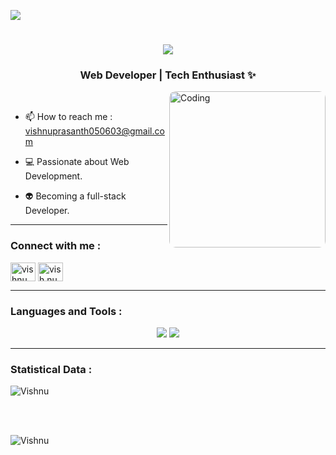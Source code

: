 [![](https://visitcount.itsvg.in/api?id=vishnu563&label=Profile%20Views&color=12&pretty=false)](https://visitcount.itsvg.in)

<h1 align="center">
    <img src="https://readme-typing-svg.herokuapp.com/?font=Righteous&size=35&center=true&vCenter=true&width=500&height=50&duration=5000&lines=Hey+👋,+I'm+Vishnuprasanth+!;" />
</h1>

<h3 align="center">Web Developer | Tech Enthusiast ✨</h3>
<img align="right" alt="Coding" width="250" style="border-radius:10px"  src="https://i.pinimg.com/originals/54/e3/7d/54e37d8074ebcde1d96c77d7b2a7f310.gif">
<br>

- 📫 How to reach me : vishnuprasanth050603@gmail.com

- 💻 Passionate about Web Development.

- 👽 Becoming a full-stack Developer.

---

  <h3 align="left">Connect with me :</h3>
  <p align="left">
    <a href="https://www.linkedin.com/in/vishnuprasanth563/"><img align="center"
        src="https://raw.githubusercontent.com/rahuldkjain/github-profile-readme-generator/master/src/images/icons/Social/linked-in-alt.svg"
        alt="vishnu" height="30" width="40" /></a>
    <a href="https://instagram.com/vish.nu_56" target="blank"><img align="center" src="https://raw.githubusercontent.com/rahuldkjain/github-profile-readme-generator/master/src/images/icons/Social/instagram.svg" alt="vish.nu_56" height="30" width="40" /></a>
  </p>


---

<h3 align="left">Languages and Tools :</h3>
<div align="center">
    <img src="https://skillicons.dev/icons?i=react,javascript,html,css" />
    <img src="https://skillicons.dev/icons?i=nodejs,expressjs,mongodb,java,vscode,github,git," /><br>
</div>

---

<h3>Statistical Data :</h3>
<p><img align="center"
    src="https://github-readme-stats.vercel.app/api/top-langs?username=vishnu563&show_icons=true&locale=en&bg_color=0d1117&text_color=ffffff&layout=compact"
    alt="Vishnu" 
    bg_color=#808080/></p>

<br>

<br>

<p><img align="center" src="https://github-readme-streak-stats.herokuapp.com/?user=vishnu563&theme=dark&background=0d1117&date_format=M%20j%5B%2C%20Y%5D" alt="Vishnu" /></p>
